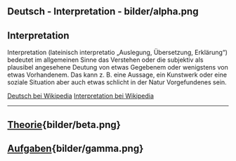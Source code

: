 
Deutsch - Interpretation - bilder/alpha.png
---
## Interpretation

Interpretation (lateinisch interpretatio „Auslegung, Übersetzung, Erklärung“) bedeutet im allgemeinen Sinne das Verstehen oder die subjektiv als plausibel angesehene Deutung von etwas Gegebenem oder wenigstens von etwas Vorhandenem. Das kann z. B. eine Aussage, ein Kunstwerk oder eine soziale Situation aber auch etwas schlicht in der Natur Vorgefundenes sein.

[Deutsch bei Wikipedia](https://de.wikipedia.org/wiki/Deutsch)
[Interpretation bei Wikipedia](https://de.wikipedia.org/wiki/Interpretation)

---
## [Theorie](theorie.md){bilder/beta.png}
## [Aufgaben](aufgaben.md){bilder/gamma.png}
